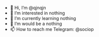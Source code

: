 - 👋 Hi, I’m @qjnqjn
- 👀 I’m interested in nothing
- 🌱 I’m currently learning nothing
- 💞️ I’m would be a nothing
- 📫 How to reach me Telegram: @sociop

<!---
qjnqjn/qjnqjn is a ✨ special ✨ repository because its `README.md` (this file) appears on your GitHub profile.
You can click the Preview link to take a look at your changes.
--->
